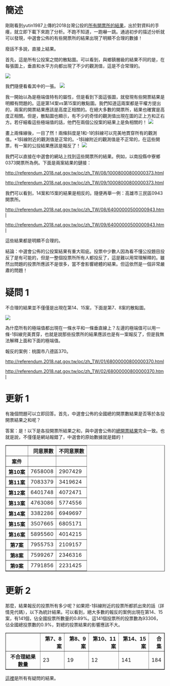 # 簡述


剛剛看到yutin1987上傳的2018台灣公投的[所有開票所的結果](https://github.com/g0v/referendum_report/tree/master/results2)，出於對資料的手癢，就立即下載下來跑了分析。不跑不知道，一跑嚇一跳。通過初步的描述分析就可以發現，中選會公佈的有些開票所的結果出現了明顯不合理的數據！

廢話不多說，直接上結果。

首先，這是所有公投案之間的散點圖。可以看到，與鄉鎮層級的結果不同的是，在每張圖上，垂直和水平方向都出現了不少的觀測值，這是不合常理的。

<img src="scatter.png">

我們隨便看看其中的一張。
<img src="scatter_1.png">

我一開始以為是極端值特有的屬性，但是看到下面這張圖，就發現有些開票結果是明顯有問題的。這是第14案vs第15案的散點圖。我們知道這兩案都是平權方提出的，兩案的開票結果應該是高度正相關的。在絕大多數的開票所，結果也確實是高度正相關。但是，散點圖也顯示，有不少的奇怪的觀測值出現在圖的正上方和正右方。若仔細看這些極端值的話，他們在兩個公投案的結果上是負相關的！
<img src="scatter_2.png">

畫上兩條線後，一目了然！兩條斜度是1和-1的斜線可以完美地貫穿所有的觀測值。+1斜線附近的觀測值是正常的。-1斜線附近的觀測值是不正常的，在這些開票，有一案的公投結果應該是報反了！
<img src="scatter_3.png">

我們可以直接在中選會的網站上找到這些開票所的結果。例如，以南投縣中寮鄉0373開票所為例。下面是兩案結果的鏈接：

http://referendum.2018.nat.gov.tw/pc/zh_TW/08/10008000800000373.html

http://referendum.2018.nat.gov.tw/pc/zh_TW/09/10008000800000373.html

我們可以看到，14案和15案的結果是相反的。隨便再舉一例：高雄市三民區0943開票所。

http://referendum.2018.nat.gov.tw/pc/zh_TW/08/64000000500000943.html

http://referendum.2018.nat.gov.tw/pc/zh_TW/09/64000000500000943.html

這些結果都是明顯不合理的。

結論：中選會公佈的公投案結果有重大瑕疵。投票中少數人因為看不懂公投題目投反了是有可能的，但是一整個投票所所有人都投反了，這是難以用常理解釋的。雖然出問題的投票所應該不是很多，當不會影響總體的結果。但這依然是一個非常嚴肅的問題！

# 疑問 1

不合理的結果並不僅僅是出現在第14、15案，下面是第7、8案的散點圖。

<img src="scatter_78.png">

為什麼所有的極端值都出現在一條水平和一條垂直線上？左邊的極端值可以用一條-1斜線完美貫穿，也就是說那些投票所的結果應該也是有一案報反了，但是我無法解釋上面和下面的極端值。

報反的案例：桃園市八德區370。

http://referendum.2018.nat.gov.tw/pc/zh_TW/01/68000000800000370.html

http://referendum.2018.nat.gov.tw/pc/zh_TW/02/68000000800000370.html


# 更新 1

有幾個問題可以立即回答。首先，中選會公佈的全國總的開票數結果是否等於各投開票結果之和呢？

答案：是！以下是各投開票所結果之和，與中選會公佈的[總開票結果](http://referendum.2018.nat.gov.tw/pc/zh_TW/00/00000000000000000.html)完全一致。也就是說，不僅僅是網站報錯了，中選會的原始數據就是錯的！

<table border="1" class="dataframe">
  <thead>
    <tr style="text-align: right;">
      <th></th>
      <th>同意票數</th>
      <th>不同意票數</th>
    </tr>
    <tr>
      <th>案件</th>
      <th></th>
      <th></th>
    </tr>
  </thead>
  <tbody>
    <tr>
      <th>第10案</th>
      <td>7658008</td>
      <td>2907429</td>
    </tr>
    <tr>
      <th>第11案</th>
      <td>7083379</td>
      <td>3419624</td>
    </tr>
    <tr>
      <th>第12案</th>
      <td>6401748</td>
      <td>4072471</td>
    </tr>
    <tr>
      <th>第13案</th>
      <td>4763086</td>
      <td>5774556</td>
    </tr>
    <tr>
      <th>第14案</th>
      <td>3382286</td>
      <td>6949697</td>
    </tr>
    <tr>
      <th>第15案</th>
      <td>3507665</td>
      <td>6805171</td>
    </tr>
    <tr>
      <th>第16案</th>
      <td>5895560</td>
      <td>4014215</td>
    </tr>
    <tr>
      <th>第7案</th>
      <td>7955753</td>
      <td>2109157</td>
    </tr>
    <tr>
      <th>第8案</th>
      <td>7599267</td>
      <td>2346316</td>
    </tr>
    <tr>
      <th>第9案</th>
      <td>7791856</td>
      <td>2231425</td>
    </tr>
  </tbody>
</table>

# 更新 2

那麼，結果報反的投票所有多少呢？如果把-1斜線附近的投票所都抓出來的話（詳情見代碼），以下為統計結果。可以看到，絕大多數的報反的案例出現在第14、15案，有141個，佔全國投票所數量的0.89%。這141個投票所的投票數為93306，佔全國總投票數的0.9%，對總的投票結果的影響應該不大。

<table border="1" class="dataframe">
  <thead>
    <tr style="text-align: right;">
      <th></th>
      <th>第7、8案</th>
      <th>第8、9案</th>
      <th>第10、11案</th>
      <th>第14、15案</th>
      <th>合集</th>
    </tr>
  </thead>
  <tbody>
    <tr>
      <th>不合理結果數量</th>
      <td>23</td>
      <td>19</td>
      <td>12</td>
      <td>141</td>
      <td>184</td>
    </tr>
  </tbody>
</table>


[這裡](dubious_cases.csv)是所有有疑問的結果。

